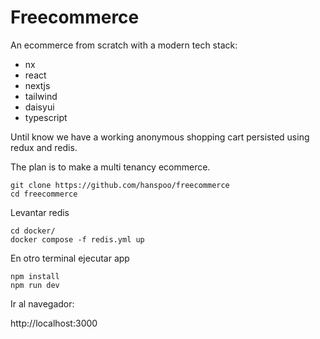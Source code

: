 # Freecommerce

An ecommerce from scratch with a modern tech stack:

- nx
- react
- nextjs
- tailwind
- daisyui
- typescript

Until know we have a working anonymous shopping cart persisted using redux and redis.

The plan is to make a multi tenancy ecommerce.

```
git clone https://github.com/hanspoo/freecommerce
cd freecommerce
```

Levantar redis

```
cd docker/
docker compose -f redis.yml up
```

En otro terminal ejecutar app

```
npm install
npm run dev
```

Ir al navegador:

http://localhost:3000
